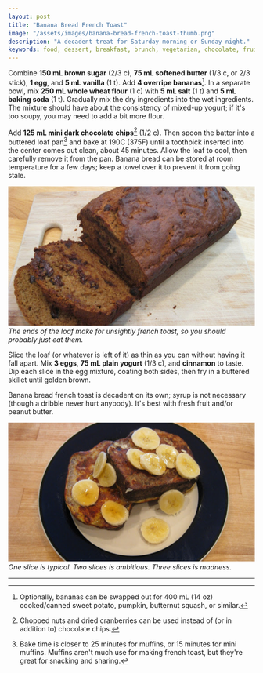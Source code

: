 ```yaml
---
layout: post
title: "Banana Bread French Toast"
image: "/assets/images/banana-bread-french-toast-thumb.png"
description: "A decadent treat for Saturday morning or Sunday night."
keywords: food, dessert, breakfast, brunch, vegetarian, chocolate, fruit
---
```


Combine **150 mL brown sugar** (2/3 c), **75 mL softened butter** (1/3 c, or 2/3 stick), **1 egg**, and **5 mL vanilla** (1 t). Add **4 overripe bananas**[^1]. In a separate bowl, mix **250 mL whole wheat flour** (1 c) with **5 mL salt** (1 t) and **5 mL baking soda** (1 t). Gradually mix the dry ingredients into the wet ingredients. The mixture should have about the consistency of mixed-up yogurt; if it's too soupy, you may need to add a bit more flour.

[^1]: Optionally, bananas can be swapped out for 400 mL (14 oz) cooked/canned sweet potato, pumpkin, butternut squash, or similar.

Add **125 mL mini dark chocolate chips**[^2] (1/2 c). Then spoon the batter into a buttered loaf pan[^3] and bake at 190C (375F) until a toothpick inserted into the center comes out clean, about 45 minutes. Allow the loaf to cool, then carefully remove it from the pan. Banana bread can be stored at room temperature for a few days; keep a towel over it to prevent it from going stale.

[^2]: Chopped nuts and dried cranberries can be used instead of (or in addition to) chocolate chips.

[^3]: Bake time is closer to 25 minutes for muffins, or 15 minutes for mini muffins. Muffins aren't much use for making french toast, but they're great for snacking and sharing.

![Banana bread loaf](/assets/images/banana-bread-loaf-16x9.png)
*The ends of the loaf make for unsightly french toast, so you should probably just eat them.*

Slice the loaf (or whatever is left of it) as thin as you can without having it fall apart. Mix **3 eggs**, **75 mL plain yogurt** (1/3 c), and **cinnamon** to taste. Dip each slice in the egg mixture, coating both sides, then fry in a buttered skillet until golden brown.

Banana bread french toast is decadent on its own; syrup is not necessary (though a dribble never hurt anybody). It's best with fresh fruit and/or peanut butter.

![Banana bread french toast](/assets/images/banana-bread-french-toast-16x9.png)
*One slice is typical. Two slices is ambitious. Three slices is madness.*

<!-- hr before footnotes -->

---
